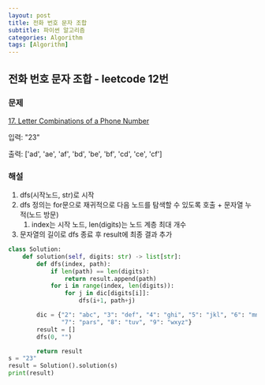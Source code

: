 ```yaml
---
layout: post
title: 전화 번호 문자 조합
subtitle: 파이썬 알고리즘 
categories: Algorithm
tags: [Algorithm]
---
```

## 전화 번호 문자 조합 - leetcode 12번

### 문제
[17. Letter Combinations of a Phone Number](https://leetcode.com/problems/letter-combinations-of-a-phone-number/)

입력: "23"

출력: ['ad', 'ae', 'af', 'bd', 'be', 'bf', 'cd', 'ce', 'cf']

### 해설
1. dfs(시작노드, str)로 시작
2. dfs 정의는 for문으로 재귀적으로 다음 노드를 탐색할 수 있도록 호출 + 문자열 누적(노드 방문)
   1. index는 시작 노드, len(digits)는 노드 계층 최대 개수
3. 문자열의 길이로 dfs 종료 후 result에 최종 결과 추가

```python
class Solution:
    def solution(self, digits: str) -> list[str]:
        def dfs(index, path):
            if len(path) == len(digits):
                return result.append(path)
            for i in range(index, len(digits)):
                for j in dic[digits[i]]:
                    dfs(i+1, path+j)

        dic = {"2": "abc", "3": "def", "4": "ghi", "5": "jkl", "6": "mno",
               "7": "pars", "8": "tuv", "9": "wxyz"}
        result = []
        dfs(0, "")

        return result
s = "23"
result = Solution().solution(s)
print(result)


```
